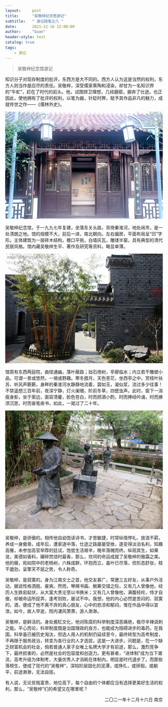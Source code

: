 ```yaml
---
layout:     post
title:      "吴敬梓纪念馆游记"
subtitle:   " 游记随笔之八 "
date:       2021-12-16 12:00:00
author:     "Guan"
header-style: text
catalog: true
tags:
    - 游记
---
```


>吴敬梓纪念馆游记

知识分子对现存制度的批评，东西方是大不同的。西方人认为这是当然的权利，东方人则当作是应尽的责任。吴敬梓，深受儒家熏陶和浸染，却甘为一名知识界的“牛虻”，赶在了时代的前头。他，试图捍卫理想，几经磨砺，摒弃了仕途。也正因此，使他拥有了批评的权利，以笔为器，针砭时弊，赋予其作品非凡的魅力，成就传世之作——《儒林外史》。

![吴敬梓纪念馆](/img/wujinzi.jpg)

吴敬梓纪念馆，于一九九七年复建，坐落东关头路，背倚秦淮河，地处闹市，是一处清朗之地。馆的规模不大，前后一进，南北朝向，左右偏房，平面布局呈“凹”字形。主体建筑为一层砖木结构，檐口平挑，白墙灰瓦，雕镂半窗，具有典型的清代民居风格。馆内藏吴敬梓生平、著作及研究等资料，略显单薄。

![吴敬梓纪念馆](/img/wujinzi2.jpg)

馆周有东西两庭院，曲径通幽，落叶蔽路；拙石倚树，亭廊临水；内立若干雕塑小品，可谓一景或悠然，一境或野趣。寒冬腊月，天色苍茫，坐西亭之中，赏枝叶扶苏、听风声簌簌，身畔的秦淮河水静静地流着，碧如玉，凝似浆，流过多少往事！不禁遥想三百年前，夜深宁静，灯火阑珊，阶前冬草，四壁虫声。此时，窗下一消瘦身影，坐于案边，面容清癯，脸色苍白，时而把酒小酌，时而捧经吟诵，时而拂须沉思，时而奋笔疾书，如此，一晃过了二十年。

![吴敬梓纪念馆](/img/wujinzi1.jpg)

吴敬梓，是骄傲的。相传他自幼饱读诗书，才思敏捷，时常纵情悖礼、放浪不羁，养成一身傲骨。成年后，遭家道中落，仕途之路屡屡受挫，遂变得淡泊名利，知趣高雅，未参加高官举荐的廷试，饱尝生活艰辛，晚年落魄而终。纵观其生，如果说，美德如香料，碾碎焚烧时最香，那么，坎坷的命运成就了吴敬梓的傲霜之美。他的傲，宛如院中的老杨树，六株成群，环抱而立，虽叶已尽落，但形态舒张，枝干遒劲，呈擎天不屈之势，令人称奇。

吴敬梓，是寂寞的。身为江南文士之首，他交友甚广，常邀三五好友，从事户外活动，据说性格洒脱、豪爽。然而，琴棋书画、觥筹交错之际，又有几人曾像他，经历人生跌宕起伏，从大富大贵沦至以书换米；又有几人曾像他，满腹经纶，恃才自傲，却被命运所捉弄，逢考则败，屡试不中。我想，他的内心必然是苦闷的、寂寞的。酒，便成了他不离不弃的真心朋友，心中的悲凉和郁闷，惟在作品中得以宣泄。如今，故人早逝，院内凄风萧萧，游人渺渺。

吴敬梓，是鲜活的。身处酱缸文化，他对陈腐的科举制度深恶痛绝，极尽辛辣讽刺之能。平心而论，科举制度既是治国理政的良方，也能成为阻碍进步的毒药。在我国，科举虽已被历史淘汰，但选人用人的机制仍延续至今，最终转型为高考制度，不再限于服务政治，转变为各行业的人才选拔，这是一大进步。问题是，在一个缺乏财富机会的社会，倘若普通人家子女唯上名牌大学才有前途，那么，激烈竞争下，最终损害的，必然是社会的包容度和创造力。更有甚者，“进体制”成为当下潮流，高考升级为体制考，大量优秀人才消耗在体制内，明显是时代退步了。而那些落榜生，便成了现代的“吴敬梓”，深陷阶层固化的泥潭，或挣扎，或徘徊，或躺平，前途渺渺，无法自拔。

有人说，无论贫贱富贵、地位高下，每个自由的个体都应当有选择更美好生活的权利，那么，“吴敬梓”们的希望又在哪里呢？

<div align="right">二〇二一年十二月十六日  南京</div>